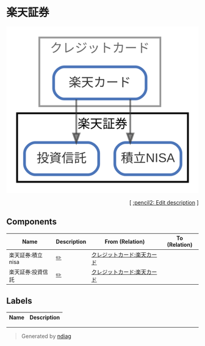 # 楽天証券

![view](node-楽天証券.svg)



<p align="right">
  [ <a href="../ndiag.descriptions/_node-楽天証券.md">:pencil2: Edit description</a> ]
</p>

## Components

| Name | Description | From (Relation) | To (Relation) |
| --- | --- | --- | --- |
| 楽天証券:積立nisa |  <a href="../ndiag.descriptions/_component-楽天証券_積立nisa.md">:pencil2:</a> | [クレジットカード:楽天カード](node-クレジットカード.md) |  |
| 楽天証券:投資信託 |  <a href="../ndiag.descriptions/_component-楽天証券_投資信託.md">:pencil2:</a> | [クレジットカード:楽天カード](node-クレジットカード.md) |  |

## Labels

| Name | Description |
| --- | --- |

---

> Generated by [ndiag](https://github.com/k1LoW/ndiag)
